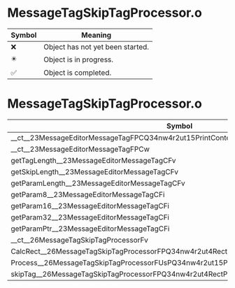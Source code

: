 # MessageTagSkipTagProcessor.o
| Symbol | Meaning 
| ------------- | ------------- 
| :x: | Object has not yet been started. 
| :eight_pointed_black_star: | Object is in progress. 
| :white_check_mark: | Object is completed. 


# MessageTagSkipTagProcessor.o
| Symbol | Decompiled? |
| ------------- | ------------- |
| __ct__23MessageEditorMessageTagFPCQ34nw4r2ut15PrintContext&lt;w&gt; | :x: |
| __ct__23MessageEditorMessageTagFPCw | :x: |
| getTagLength__23MessageEditorMessageTagCFv | :x: |
| getSkipLength__23MessageEditorMessageTagCFv | :x: |
| getParamLength__23MessageEditorMessageTagCFv | :x: |
| getParam8__23MessageEditorMessageTagCFi | :x: |
| getParam16__23MessageEditorMessageTagCFi | :x: |
| getParam32__23MessageEditorMessageTagCFi | :x: |
| getParamPtr__23MessageEditorMessageTagCFi | :x: |
| __ct__26MessageTagSkipTagProcessorFv | :white_check_mark: |
| CalcRect__26MessageTagSkipTagProcessorFPQ34nw4r2ut4RectUsPQ34nw4r2ut15PrintContext&lt;w&gt; | :white_check_mark: |
| Process__26MessageTagSkipTagProcessorFUsPQ34nw4r2ut15PrintContext&lt;w&gt; | :white_check_mark: |
| skipTag__26MessageTagSkipTagProcessorFPQ34nw4r2ut4RectPQ34nw4r2ut15PrintContext&lt;w&gt;b | :x: |
